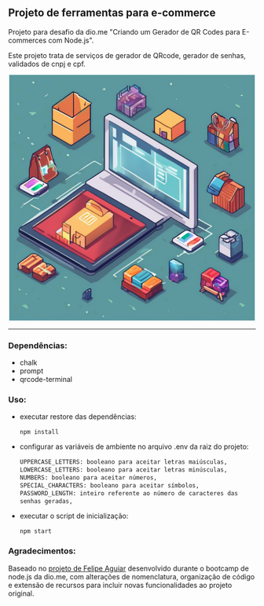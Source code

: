 ## Projeto de ferramentas para e-commerce

Projeto para desafio da dio.me "Criando um Gerador de QR Codes para E-commerces com Node.js".

Este projeto trata de serviços de gerador de QRcode, gerador de senhas, validados de cnpj e cpf.

<div style="text-align: center;">
    <img src="./assets/cover-image.png" alt="Ecommerce-tools-cover" width="500" height="500">
</div>

---
### Dependências:
  - chalk
  - prompt
  - qrcode-terminal

### Uso:
  - executar restore das dependências:
    ```
    npm install
    ```
  - configurar as variáveis de ambiente no arquivo .env da raiz do projeto:
    ```
    UPPERCASE_LETTERS: booleano para aceitar letras maiúsculas,
    LOWERCASE_LETTERS: booleano para aceitar letras minúsculas,
    NUMBERS: booleano para aceitar números,
    SPECIAL_CHARACTERS: booleano para aceitar símbolos,
    PASSWORD_LENGTH: inteiro referente ao número de caracteres das senhas geradas,
    ```

  - executar o script de inicialização:
    ```
    npm start
    ```

### Agradecimentos:

  Baseado no [projeto de Felipe Aguiar](https://github.com/digitalinnovationone/formacao-nodejs/tree/main/projeto-qrcode) desenvolvido durante o bootcamp de node.js da dio.me, com alterações de nomenclatura, organização de código e extensão de recursos para incluir novas funcionalidades ao projeto original.